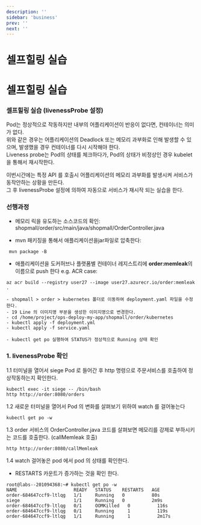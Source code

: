 ```yaml
---
description: ''
sidebar: 'business'
prev: ''
next: ''
---
```


# 셀프힐링 실습

# 셀프힐링 실습

### 셀프힐링 실습 (livenessProbe 설정)

Pod는 정상적으로 작동하지만 내부의 어플리케이션이 반응이 없다면, 컨테이너는 의미가 없다.  
위와 같은 경우는 어플리케이션의 Deadlock 또는 메모리 과부화로 인해 발생할 수 있으며, 발생했을 경우 컨테이너를 다시 시작해야 한다.  
Liveness probe는 Pod의 상태를 체크하다가, Pod의 상태가 비정상인 경우 kubelet을 통해서 재시작한다.  

이번시간에는 특정 API 를 호출시 어플리케이션의 메모리 과부화를 발생시켜 서비스가 동작안하는 상황을 만든다.  
그 후 livenessProbe 설정에 의하여 자동으로 서비스가 재시작 되는 실습을 한다.

### 선행과정
- 메모리 릭을 유도하는 소스코드의 확인: shopmall/order/src/main/java/shopmall/OrderController.java

- mvn 패키징을 통해서 애플리케이션을jar파일로 압축한다:
```
 mvn package -B
```
- 애플리케이션을 도커허브나 플랫폼별 컨테이너 레지스트리에 **order:memleak**의 이름으로 push 한다
e.g. ACR case:
```
az acr build --registry user27 --image user27.azurecr.io/order:memleak .
```
	- shopmall > order > kubernetes 폴더로 이동하여 deployment.yaml 파일을 수정한다.
	- 19 Line 의 이미지명 부분을 생성한 이미지명으로 변경한다.
	- cd /home/project/ops-deploy-my-app/shopmall/order/kubernetes
	- kubectl apply -f deployment.yml
	- kubectl apply -f service.yaml
	
	- kubectl get po 실행하여 STATUS가 정상적으로 Running 상태 확인

### 1. livenessProbe 확인

1.1 터미널을 열어서 siege Pod 로 들어간 후 http 명령으로 주문서비스를 호출하여 정상작동하는지 확인한다.
```
kubectl exec -it siege -- /bin/bash
http http://order:8080/orders	
```

1.2 새로운 터미널을 열어서 Pod 의 변화를 살펴보기 위하여 watch 를 걸어놓는다
```
kubectl get po -w
```

1.3 order 서비스의 OrderController.java 코드를 살펴보면 메모리를 강제로 부하시키는 코드를 호출한다. (callMemleak 호출)

```
http http://order:8080/callMemleak
```

1.4 watch 걸어놓은 pod 에서 pod 의 상태를 확인한다.
- RESTARTS 카운트가 증가하는 것을 확인 한다.

```
root@labs--201094368:~# kubectl get po -w
NAME                     READY   STATUS    RESTARTS   AGE
order-684647ccf9-ltlqg   1/1     Running   0          80s
siege                    1/1     Running   0          2m9s
order-684647ccf9-ltlqg   0/1     OOMKilled   0          116s
order-684647ccf9-ltlqg   0/1     Running     1          119s
order-684647ccf9-ltlqg   1/1     Running     1          2m17s
```
